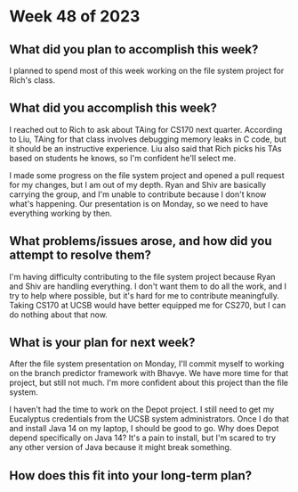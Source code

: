 # Week 48 of 2023

## What did you plan to accomplish this week?

I planned to spend most of this week working on the file system project for Rich's class.

## What did you accomplish this week?

I reached out to Rich to ask about TAing for CS170 next quarter. According to Liu, TAing for that class involves debugging memory leaks in C code, but it should be an instructive experience. Liu also said that Rich picks his TAs based on students he knows, so I'm confident he'll select me.

I made some progress on the file system project and opened a pull request for my changes, but I am out of my depth. Ryan and Shiv are basically carrying the group, and I'm unable to contribute because I don't know what's happening. Our presentation is on Monday, so we need to have everything working by then.

## What problems/issues arose, and how did you attempt to resolve them?

I'm having difficulty contributing to the file system project because Ryan and Shiv are handling everything. I don't want them to do all the work, and I try to help where possible, but it's hard for me to contribute meaningfully. Taking CS170 at UCSB would have better equipped me for CS270, but I can do nothing about that now.

## What is your plan for next week?

After the file system presentation on Monday, I'll commit myself to working on the branch predictor framework with Bhavye. We have more time for that project, but still not much. I'm more confident about this project than the file system.

I haven't had the time to work on the Depot project. I still need to get my Eucalyptus credentials from the UCSB system administrators. Once I do that and install Java 14 on my laptop, I should be good to go. Why does Depot depend specifically on Java 14? It's a pain to install, but I'm scared to try any other version of Java because it might break something.

## How does this fit into your long-term plan?